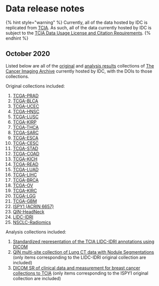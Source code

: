 # Data release notes

{% hint style="warning" %}
Currently, all of the data hosted by IDC is replicated from [TCIA](https://www.cancerimagingarchive.net/). As such, all of the data currently hosted by IDC is subject to the [TCIA Data Usage License and Citation Requirements](https://wiki.cancerimagingarchive.net/x/c4hF).
{% endhint %}

## October 2020

Listed below are all of the [original](https://www.cancerimagingarchive.net/collections/) and [analysis results](https://www.cancerimagingarchive.net/tcia-analysis-results/) collections of [The Cancer Imaging Archive](https://www.cancerimagingarchive.net/) currently hosted by IDC, with the DOIs to those collections.

Original collections included:

1. [TCGA-PRAD](https://doi.org/10.7937/K9/TCIA.2016.YXOGLM4Y) 
2. [TCGA-BLCA](https://doi.org/10.7937/K9/TCIA.2016.8LNG8XDR) 
3. [TCGA-UCEC](https://doi.org/10.7937/K9/TCIA.2016.GKJ0ZWAC) 
4. [TCGA-HNSC](https://doi.org/10.7937/K9/TCIA.2016.LXKQ47MS) 
5. [TCGA-LUSC](https://doi.org/10.7937/K9/TCIA.2016.TYGKKFMQ) 
6. [TCGA-KIRP](https://doi.org/10.7937/K9/TCIA.2016.ACWOGBEF) 
7. [TCGA-THCA](https://doi.org/10.7937/K9/TCIA.2016.9ZFRVF1B) 
8. [TCGA-SARC](https://doi.org/10.7937/K9/TCIA.2016.CX6YLSUX) 
9. [TCGA-ESCA](https://doi.org/10.7937/K9/TCIA.2016.VPTNRGFY) 
10. [TCGA-CESC](https://doi.org/10.7937/K9/TCIA.2016.SQ4M8YP4) 
11. [TCGA-STAD](https://doi.org/10.7937/K9/TCIA.2016.GDHL9KIM) 
12. [TCGA-COAD](https://doi.org/10.7937/K9/TCIA.2016.HJJHBOXZ) 
13. [TCGA-KICH](https://doi.org/10.7937/K9/TCIA.2016.YU3RBCZN) 
14. [TCGA-READ](https://doi.org/10.7937/K9/TCIA.2016.F7PPNPNU) 
15. [TCGA-LUAD](https://doi.org/10.7937/K9/TCIA.2016.JGNIHEP5) 
16. [TCGA-LIHC](https://doi.org/10.7937/K9/TCIA.2016.IMMQW8UQ) 
17. [TCGA-BRCA](https://doi.org/10.7937/K9/TCIA.2016.AB2NAZRP) 
18. [TCGA-OV](https://doi.org/10.7937/K9/TCIA.2016.NDO1MDFQ) 
19. [TCGA-KIRC](https://doi.org/10.7937/K9/TCIA.2016.V6PBVTDR) 
20. [TCGA-LGG](https://doi.org/10.7937/K9/TCIA.2016.L4LTD3TK) 
21. [TCGA-GBM](https://doi.org/10.7937/K9/TCIA.2016.RNYFUYE9)
22. [ISPY1 \(ACRIN 6657\)](https://doi.org/10.7937/K9/TCIA.2016.HdHpgJLK) 
23. [QIN-HeadNeck](https://doi.org/10.7937/K9/TCIA.2015.K0F5CGLI) 
24. [LIDC-IDRI](https://doi.org/10.7937/K9/TCIA.2015.LO9QL9SX) 
25. [NSCLC-Radiomics](https://wiki.cancerimagingarchive.net/display/Public/NSCLC-Radiomics)

Analysis collections included:

1. [Standardized representation of the TCIA LIDC-IDRI annotations using DICOM](https://doi.org/10.7937/TCIA.2018.h7umfurq) 
2. [QIN multi-site collection of Lung CT data with Nodule Segmentations](https://doi.org/10.7937/K9/TCIA.2015.1BUVFJR7) \(only items corresponding to the LIDC-IDRI original collection are included\)
3. [DICOM SR of clinical data and measurement for breast cancer collections to TCIA](https://doi.org/10.7937/TCIA.2019.wgllssg1) \(only items corresponding to the ISPY1 original collection are included\)

